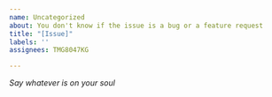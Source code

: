 ```yaml
---
name: Uncategorized
about: You don't know if the issue is a bug or a feature request
title: "[Issue]"
labels: ''
assignees: TMG8047KG

---
```


*Say whatever is on your soul*
